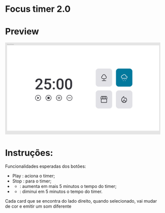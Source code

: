 # Focus timer 2.0

# Preview

<img src='./assets/previewTimer.png'>

# Instruções:
Funcionalidades esperadas dos botões:

- Play   : aciona o timer;
- Stop   : para o timer;
- +    : aumenta em mais 5 minutos o tempo do timer;
- -    : diminui em 5 minutos o tempo do timer.

Cada card que se encontra do lado direito, quando selecionado, vai mudar de cor e emitir um som diferente